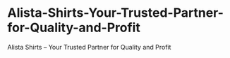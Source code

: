 # Alista-Shirts-Your-Trusted-Partner-for-Quality-and-Profit
Alista Shirts – Your Trusted Partner for Quality and Profit
